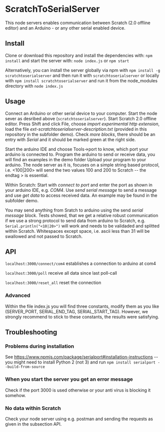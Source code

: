 # ScratchToSerialServer
This node servers enables communication between Scratch (2.0 offline editor) and an Arduino - or any other serial enabled device.


## Install

Clone or download this repository and install the dependencies with: ```npm install``` and start the server with: ```node index.js``` or ```npm start```

Alternatively, you can install the server globally via npm with ```npm install -g scratchtoserialserver```  and then run it with ```scratchtoserialserver``` or locally with ```npm install scratchtoserialserver``` and run it from the node_modules directory with ```node index.js```


## Usage

Connect an Arduino or other serial device to your computer. Start the node sever as desribed above (```scratchtoserialserver```).
Start Scratch 2.0 offline editor. Press Shift and click File, choose *import experimental http extension*, load the file *ext-scratchtoserialserver-description.txt* (provided in this repository in the subfolder demo). Check *more blocks*, there should be an entry with *Serial* and it should be marked green at the right side.

Start the arduino IDE and choose Tools->port to know, which port your arduino is connected to. Program the arduino to send or receive data, you will find an examples in the demo folder
Upload your program to your arduino. The node server as it is, focuses on a simple string based protocol, i.e. <100|200> will send the two values 100 and 200 to Scratch -- the endtag > is essential.

Within Scratch: Start with *connect to port* and enter the port as shown in your arduino IDE, e.g. *COM4*. Use *send serial message* to send a message and use *get data* to access received data. An example may be found in the subfolder demo.

You may send anything from Sratch to arduino using the send *serial message* block. 
Tests showed, that we get a relative robust communication if we use a strong protocol to send data from arduino to Scratch, e.g. ```Serial.println("<10|20>")``` will work and needs to be validaded and splitted within Scratch. 
Whitespaces except space, i.e. ascii less than 31 will be swallowed and not passed to Scratch.


## API
```localhost:3000/connect/com4``` establishes a connection to arduino at com4

```localhost:3000/poll``` receive all data since last poll-call

```localhost:3000/reset_all``` reset the connection

### Advanced
Within the file index.js you will find three constants, modify them as you like (SERVER_PORT, SERIAL_END_TAG, SERIAL_START_TAG). However, we strongly recommend to stick to these constants, the results were satisfying. 

## Troubleshooting

### Problems during installation
See https://www.npmjs.com/package/serialport#installation-instructions -- you might need to install Python 2 (not 3) and run ```npm install serialport --build-from-source```

### When you start the server you get an error message
Check if the port 3000 is used otherwise or your anti virus is blocking it somehow.

### No data within Scratch
Check your node server using e.g. postman and sending the requests as given in the subsection API.



